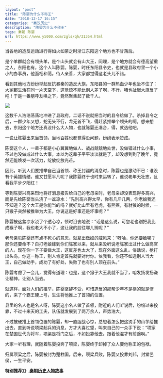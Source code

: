 ```yaml
---
layout: "post"
title: "陈婴为什么不称王"
date: "2018-12-17 16:15"
categories: "秦汉历史"
description: "陈婴为什么不称王"
tags: 秦朝 陈婴
url: https://www.y5000.com/zgls/qh/31364.html
---
```






当各地的造反运动进行得如火如荼之时浙江东阳这个地方也不甘落后。

是个羊群就会有领头羊，是个山头就会有山大王，同理，是个地方就会有德高望重之人，东阳也有，这个人叫陈婴。陈婴，时任东阳县令史，也就是县政府里一个小小的办事员，他面相和蔼，待人亲善，大家都觉得这老头儿不错。

看到其他地方纷纷举起反抗暴秦的造反大旗，东阳县的一群热血少年也坐不住了：大家都生活在同一片天空下，这觉悟不能比别人差了啊，不行，咱也扯起大旗反了吧！于是一番朋呼友唤之下，竟然聚集起了数千人。

![](https://img.y5000.com/uploads/allimg/180710/8-1PG01IZE40.jpg)

这数千人浩浩荡荡地冲进了县政府，二话不说就把当时的县令给做了。杀掉县令之后，一群少年又想，蛇无头不行，龙无首不飞，得赶紧推举个领头的啊。想来想去，东阳这个地方还真没什么大人物，也就陈婴还凑合，得，就选他吧。

一说让陈婴出来当首领，当地百姓也都觉得没问题，纷纷表示赞成。

陈婴这个人，一辈子都是小心翼翼地做人、战战兢兢地处世，没做错过什么小事，不过也没做成过什么大事，本以为这辈子平平淡淡就是了，却没想到到了晚年，竟然还能焕发一次活力，绽放绽放光芒。

因此，听到人们要推举自己当首领、称王封疆的消息时，陈婴也是激动不已：谁没有个英雄情结，谁又甘愿平凡呢？我陈婴终于也时来运转了，谁说老年无壮志，且看我平步夕阳红！

等到陈婴兴高采烈地将好消息报告给自己的老母亲时，老母亲却没表现得多高兴，而是先给陈婴当头浇了一盆凉水：“先别高兴得太早，你有几斤几两，你老娘我还不知道？这个大王是你能当的吗？就好比山里有老虎，有熊罴，有豺狼的时候，一只猴子突然被推举为大王，你说这是好事还是坏事呢？”

陈婴被这盆凉水浇了个透心凉，顿时沮丧地说：“话是这么说，可您老也别把我比成猴子啊，我也老大不小了，这让我的脸往哪儿搁呢？”

老母亲见陈婴还有点不死心的意思，就拿出做娘的威风来：“呀哈，你还要脸哪？那你还要命不？自打老娘嫁到你们陈家以来，就从来没听说老陈家出过什么做高官的人，现在你一下子要做大王，这反差也太大了，现在外面这么乱。俗话说，枪打出头鸟，你这一称王，别人肯定首先就要对付你。依我看，你还不如选别人当大王，自己做助手，成功了有好处，失败了也有别人顶在前头。”

陈婴考虑了一会儿，觉得有道理：也是，这个猴子大王我就不当了，咱发扬发扬谦让精神，让别人当去。

就这样，面对人们的推举，陈婴坚辞不受，可惜造反的那帮少年不是横的就是愣的，来了个霸王硬上弓，生生将他推上了首领的位置。

县里的名人也是名人呀，陈婴这小名人做了首领，附近的人们听说后，纷纷过来投靠，不过十来天的工夫，队伍就发展到了两万余人，声势浩大。

不过被硬推上首领位置的陈婴，却一直胆战心惊，总想着怎么把这烫手的山芋给推出去，直到听说项梁起兵的消息，方才大喜过望，叫来自己的一众手下说：“项家在楚国世代为将军，项梁是将门之后，不如投靠他去，跟着他混才有前途啊。”

大家一听有理，就随着陈婴投奔了项梁，陈婴终于卸掉了众人要他称王的包袱。

归属项梁之后，陈婴被封为楚柱国，后来，项梁兵败，陈婴又投靠刘邦，封堂邑侯，一生平安。

**特别推荐》》[ 秦朝历史人物故事](https://www.y5000.com/zgls/qh/31428.html)**
